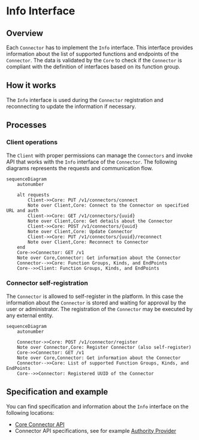 # Info Interface

## Overview

Each `Connector` has to implement the `Info` interface. This interface provides information about the list of supported functions and endpoints of the `Connector`.
The data is validated by the `Core` to check if the `Connector` is compliant with the definition of interfaces based on its function group.

## How it works

The `Info` interface is used during the `Connector` registration and reconnecting to update the information if necessary.

## Processes

### Client operations

The `Client` with proper permissions can manage the `Connectors` and invoke API that works with the `Info` interface of the `Connector`.
The following diagrams represents the requests and communication flow.

```mermaid
sequenceDiagram
    autonumber
    
    alt requests
        Client->>Core: PUT /v1/connectors/connect
        Note over Client,Core: Connect to the Connector on specified URL and auth
        Client->>Core: GET /v1/connectors/{uuid}
        Note over Client,Core: Get details about the Connector
        Client->>Core: POST /v1/connectors/{uuid}
        Note over Client,Core: Update Connector
        Client->>Core: PUT /v1/connectors/{uuid}/reconnect
        Note over Client,Core: Reconnect to Connector
    end
    Core->>Connector: GET /v1
    Note over Core,Connector: Get information about the Connector
    Connector-->>Core: Function Groups, Kinds, and EndPoints
    Core-->>Client: Function Groups, Kinds, and EndPoints
```

### Connector self-registration

The `Connector` is allowed to self-register in the platform. In this case the information about the `Connector` is stored and waiting for approval by the user or administrator.
The registration of the `Connector` may be executed by any external entity.

```mermaid
sequenceDiagram
    autonumber
    
    Connector->>Core: POST /v1/connector/register
    Note over Connector,Core: Register Connector (also self-register)
    Core->>Connector: GET /v1
    Note over Core,Connector: Get information about the Connector
    Connector-->>Core: List of supported Function Groups, Kinds, and EndPoints
    Core-->>Connector: Registered UUID of the Connector
```

## Specification and example

You can find specification and information about the `Info` interface on the following locations:
- [Core Connector API](/api/core-connector/)
- Connector API specifications, see for example [Authority Provider](/api/connector-authority-provider-v2/)